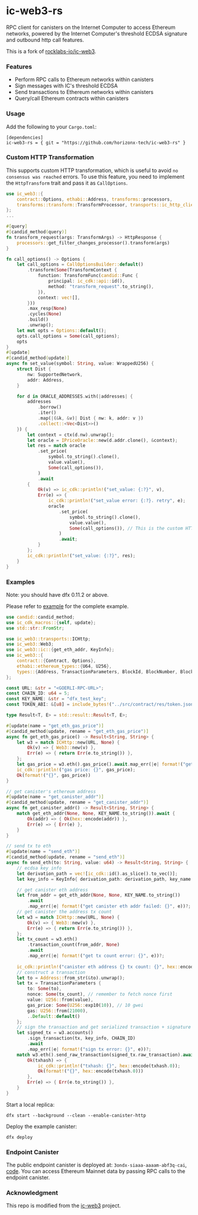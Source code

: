 # ic-web3-rs
RPC client for canisters on the Internet Computer to access Ethereum networks, powered by the Internet Computer's threshold ECDSA signature and outbound http call features.

This is a fork of [rocklabs-io/ic-web3](https://github.com/rocklabs-io/ic-web3).

### Features

* Perform RPC calls to Ethereum networks within canisters
* Sign messages with IC's threshold ECDSA
* Send transactions to Ethereum networks within canisters
* Query/call Ethereum contracts within canisters

### Usage

Add the following to your `Cargo.toml`:

```
[dependencies]
ic-web3-rs = { git = "https://github.com/horizonx-tech/ic-web3-rs" }
```


### Custom HTTP Transformation

This supports custom HTTP transformation, which is useful to avoid `no consensus was reached` errors.
To use this feature, you need to implement the `HttpTransform` trait and pass it as `CallOptions`.


```rust
use ic_web3::{
    contract::Options, ethabi::Address, transforms::processors,
    transforms::transform::TransformProcessor, transports::ic_http_client::CallOptionsBuilder,
};
...

#[query]
#[candid_method(query)]
fn transform_request(args: TransformArgs) -> HttpResponse {
    processors::get_filter_changes_processor().transform(args)
}

fn call_options() -> Options {
    let call_options = CallOptionsBuilder::default()
        .transform(Some(TransformContext {
            function: TransformFunc(candid::Func {
                principal: ic_cdk::api::id(),
                method: "transform_request".to_string(),
            }),
            context: vec![],
        }))
        .max_resp(None)
        .cycles(None)
        .build()
        .unwrap();
    let mut opts = Options::default();
    opts.call_options = Some(call_options);
    opts
}
#[update]
#[candid_method(update)]
async fn set_value(symbol: String, value: WrappedU256) {
    struct Dist {
        nw: SupportedNetwork,
        addr: Address,
    }

    for d in ORACLE_ADDRESSES.with(|addresses| {
        addresses
            .borrow()
            .iter()
            .map(|(&k, &v)| Dist { nw: k, addr: v })
            .collect::<Vec<Dist>>()
    }) {
        let context = ctx(d.nw).unwrap();
        let oracle = IPriceOracle::new(d.addr.clone(), &context);
        let res = match oracle
            .set_price(
                symbol.to_string().clone(),
                value.value(),
                Some(call_options()),
            )
            .await
        {
            Ok(v) => ic_cdk::println!("set_value: {:?}", v),
            Err(e) => {
                ic_cdk::println!("set_value error: {:?}. retry", e);
                oracle
                    .set_price(
                        symbol.to_string().clone(),
                        value.value(),
                        Some(call_options()), // This is the custom HTTP transformation
                    )
                    .await;
            }
        };
        ic_cdk::println!("set_value: {:?}", res);
    }
}
```


### Examples

Note: you should have dfx 0.11.2 or above.

Please refer to [example](./examples/main.rs) for the complete example.

```rust
use candid::candid_method;
use ic_cdk_macros::{self, update};
use std::str::FromStr;

use ic_web3::transports::ICHttp;
use ic_web3::Web3;
use ic_web3::ic::{get_eth_addr, KeyInfo};
use ic_web3::{
    contract::{Contract, Options},
    ethabi::ethereum_types::{U64, U256},
    types::{Address, TransactionParameters, BlockId, BlockNumber, Block},
};

const URL: &str = "<GOERLI-RPC-URL>";
const CHAIN_ID: u64 = 5;
const KEY_NAME: &str = "dfx_test_key";
const TOKEN_ABI: &[u8] = include_bytes!("../src/contract/res/token.json");

type Result<T, E> = std::result::Result<T, E>;

#[update(name = "get_eth_gas_price")]
#[candid_method(update, rename = "get_eth_gas_price")]
async fn get_eth_gas_price() -> Result<String, String> {
    let w3 = match ICHttp::new(URL, None) {
        Ok(v) => { Web3::new(v) },
        Err(e) => { return Err(e.to_string()) },
    };
    let gas_price = w3.eth().gas_price().await.map_err(|e| format!("get gas price failed: {}", e))?;
    ic_cdk::println!("gas price: {}", gas_price);
    Ok(format!("{}", gas_price))
}

// get canister's ethereum address
#[update(name = "get_canister_addr")]
#[candid_method(update, rename = "get_canister_addr")]
async fn get_canister_addr() -> Result<String, String> {
    match get_eth_addr(None, None, KEY_NAME.to_string()).await {
        Ok(addr) => { Ok(hex::encode(addr)) },
        Err(e) => { Err(e) },
    }
}

// send tx to eth
#[update(name = "send_eth")]
#[candid_method(update, rename = "send_eth")]
async fn send_eth(to: String, value: u64) -> Result<String, String> {
    // ecdsa key info
    let derivation_path = vec![ic_cdk::id().as_slice().to_vec()];
    let key_info = KeyInfo{ derivation_path: derivation_path, key_name: KEY_NAME.to_string() };

    // get canister eth address
    let from_addr = get_eth_addr(None, None, KEY_NAME.to_string())
        .await
        .map_err(|e| format!("get canister eth addr failed: {}", e))?;
    // get canister the address tx count
    let w3 = match ICHttp::new(URL, None) {
        Ok(v) => { Web3::new(v) },
        Err(e) => { return Err(e.to_string()) },
    };
    let tx_count = w3.eth()
        .transaction_count(from_addr, None)
        .await
        .map_err(|e| format!("get tx count error: {}", e))?;
        
    ic_cdk::println!("canister eth address {} tx count: {}", hex::encode(from_addr), tx_count);
    // construct a transaction
    let to = Address::from_str(&to).unwrap();
    let tx = TransactionParameters {
        to: Some(to),
        nonce: Some(tx_count), // remember to fetch nonce first
        value: U256::from(value),
        gas_price: Some(U256::exp10(10)), // 10 gwei
        gas: U256::from(21000),
        ..Default::default()
    };
    // sign the transaction and get serialized transaction + signature
    let signed_tx = w3.accounts()
        .sign_transaction(tx, key_info, CHAIN_ID)
        .await
        .map_err(|e| format!("sign tx error: {}", e))?;
    match w3.eth().send_raw_transaction(signed_tx.raw_transaction).await {
        Ok(txhash) => { 
            ic_cdk::println!("txhash: {}", hex::encode(txhash.0));
            Ok(format!("{}", hex::encode(txhash.0)))
        },
        Err(e) => { Err(e.to_string()) },
    }
}
```

Start a local replica:

```
dfx start --background --clean --enable-canister-http
```

Deploy the example canister:

```
dfx deploy
```

### Endpoint Canister

The public endpoint canister is deployed at: `3ondx-siaaa-aaaam-abf3q-cai`, [code](./examples/endpoint.rs). You can access Ethereum Mainnet data by passing RPC calls to the endpoint canister.

### Acknowledgment

This repo is modified from the [ic-web3](https://github.com/rocklabs-io/ic-web3) project.
